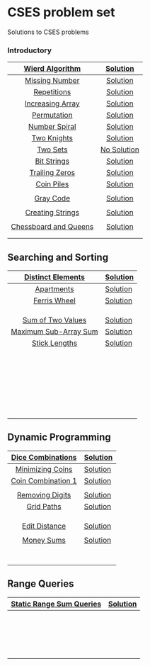 # CSES problem set
Solutions to CSES problems

### Introductory



|   [Wierd Algorithm](https://cses.fi/problemset/task/1068)    | [Solution](https://github.com/priyam314/CSES-problem-set/blob/main/introductory/weird_algorithm.cpp) |
| :----------------------------------------------------------: | :----------------------------------------------------------: |
|    [Missing Number](https://cses.fi/problemset/task/1083)    | [Solution](https://github.com/priyam314/CSES-problem-set/blob/main/introductory/missing_number.cpp) |
|     [Repetitions](https://cses.fi/problemset/task/1069)      | [Solution](https://github.com/priyam314/CSES-problem-set/blob/main/introductory/Repetitions.cpp) |
|   [Increasing Array](https://cses.fi/problemset/task/1094)   | [Solution](https://github.com/priyam314/CSES-problem-set/blob/main/introductory/increasing_array.cpp) |
|     [Permutation](https://cses.fi/problemset/task/1070)      | [Solution](https://github.com/priyam314/CSES-problem-set/blob/main/introductory/permutations.cpp) |
|    [Number Spiral](https://cses.fi/problemset/task/1071)     | [Solution](https://github.com/priyam314/CSES-problem-set/blob/main/introductory/spiral.cpp) |
|     [Two Knights](https://cses.fi/problemset/task/1072)      | [Solution](https://github.com/priyam314/CSES-problem-set/blob/main/introductory/twoKnights.cpp) |
|       [Two Sets](https://cses.fi/problemset/task/1092)       |                       [No Solution]()                        |
|     [Bit Strings](https://cses.fi/problemset/task/1617)      | [Solution](https://github.com/priyam314/CSES-problem-set/blob/main/introductory/bitStrings.cpp) |
|    [Trailing Zeros](https://cses.fi/problemset/task/1618)    | [Solution](https://github.com/priyam314/CSES-problem-set/blob/main/introductory/trailingZeros.cpp) |
|      [Coin Piles](https://cses.fi/problemset/task/1754)      | [Solution](https://github.com/priyam314/CSES-problem-set/blob/main/introductory/coinPiles.cpp) |
|                                                              |                                                              |
|      [Gray Code](https://cses.fi/problemset/task/2205)       | [Solution](https://github.com/priyam314/CSES-problem-set/blob/main/introductory/grayCode.py) |
|                                                              |                                                              |
|  [Creating Strings](https://cses.fi/problemset/task/1622/)   | [Solution](https://github.com/priyam314/CSES-problem-set/blob/main/introductory/creatingStrings.py) |
|                                                              |                                                              |
| [Chessboard and Queens](https://cses.fi/problemset/task/1624) | [Solution](https://github.com/priyam314/CSES-problem-set/blob/main/introductory/chessboardAndQueens.cpp) |
|                                                              |                                                              |
|                                                              |                                                              |

## Searching and Sorting

|  [Distinct Elements](https://cses.fi/problemset/task/1621/)  | [Solution](https://github.com/priyam314/CSES-problem-set/blob/main/searching_and_sorting/distinctNumber.cpp) |
| :----------------------------------------------------------: | ------------------------------------------------------------ |
|     [Apartments](https://cses.fi/problemset/task/1084/)      | [Solution](https://github.com/priyam314/CSES-problem-set/blob/main/searching_and_sorting/apartments.cpp) |
|    [Ferris Wheel](https://cses.fi/problemset/task/1090/)     | [Solution](https://github.com/priyam314/CSES-problem-set/blob/main/searching_and_sorting/ferrisWheel.cpp) |
|                                                              |                                                              |
|                                                              |                                                              |
|                                                              |                                                              |
|  [Sum of Two Values](https://cses.fi/problemset/task/1640/)  | [Solution](https://github.com/priyam314/CSES-problem-set/blob/main/searching_and_sorting/sumofTwoValues.cpp) |
| [Maximum Sub-Array Sum](https://cses.fi/problemset/task/1643) | [Solution](https://github.com/priyam314/CSES-problem-set/blob/main/searching_and_sorting/maximumSubarraySum.cpp) |
|    [Stick Lengths](https://cses.fi/problemset/task/1074)     | [Solution](https://github.com/priyam314/CSES-problem-set/blob/main/searching_and_sorting/stickLengths.py) |
|                                                              |                                                              |
|                                                              |                                                              |
|                                                              |                                                              |
|                                                              |                                                              |
|                                                              |                                                              |
|                                                              |                                                              |
|                                                              |                                                              |
|                                                              |                                                              |
|                                                              |                                                              |
|                                                              |                                                              |
|                                                              |                                                              |
|                                                              |                                                              |
|                                                              |                                                              |
|                                                              |                                                              |
|                                                              |                                                              |
|                                                              |                                                              |
|                                                              |                                                              |
|                                                              |                                                              |
|                                                              |                                                              |
|                                                              |                                                              |
|                                                              |                                                              |
|                                                              |                                                              |
|                                                              |                                                              |
|                                                              |                                                              |
|                                                              |                                                              |
|                                                              |                                                              |



## Dynamic Programming

|  [Dice Combinations](https://cses.fi/problemset/task/1633)  | [Solution](https://github.com/priyam314/CSES-problem-set/blob/main/dynamic_programming/dice_combinations.cpp) |
| :---------------------------------------------------------: | ------------------------------------------------------------ |
|  [Minimizing Coins](https://cses.fi/problemset/task/1634)   | [Solution](https://github.com/priyam314/CSES-problem-set/blob/main/dynamic_programming/minimizingCoins.cpp) |
| [Coin Combination 1](https://cses.fi/problemset/task/1635/) | [Solution](https://github.com/priyam314/CSES-problem-set/blob/main/dynamic_programming/coinCombination1.cpp) |
|                                                             |                                                              |
|   [Removing Digits](https://cses.fi/problemset/task/1637)   | [Solution](https://github.com/priyam314/CSES-problem-set/blob/main/dynamic_programming/removingDigits.cpp) |
|     [Grid Paths](https://cses.fi/problemset/task/1638/)     | [Solution](https://github.com/priyam314/CSES-problem-set/blob/main/dynamic_programming/gridPaths.cpp) |
|                                                             |                                                              |
|                                                             |                                                              |
|                                                             |                                                              |
|   [Edit Distance](https://cses.fi/problemset/task/1639/)    | [Solution](https://github.com/priyam314/CSES-problem-set/blob/main/dynamic_programming/editDistance.cpp) |
|                                                             |                                                              |
|     [Money Sums](https://cses.fi/problemset/task/1745/)     | [Solution](https://github.com/priyam314/CSES-problem-set/blob/main/dynamic_programming/moneySums.cpp) |
|                                                             |                                                              |
|                                                             |                                                              |
|                                                             |                                                              |
|                                                             |                                                              |
|                                                             |                                                              |
|                                                             |                                                              |
|                                                             |                                                              |

## Range Queries

| [Static Range Sum Queries](https://cses.fi/problemset/task/1646) | [Solution]() |
| :----------------------------------------------------------: | ------------ |
|                                                              |              |
|                                                              |              |
|                                                              |              |
|                                                              |              |
|                                                              |              |
|                                                              |              |
|                                                              |              |
|                                                              |              |
|                                                              |              |
|                                                              |              |
|                                                              |              |
|                                                              |              |
|                                                              |              |
|                                                              |              |
|                                                              |              |
|                                                              |              |
|                                                              |              |
|                                                              |              |

